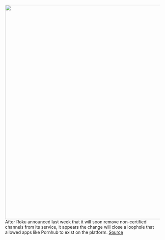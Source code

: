 <img src='https://cdn.vox-cdn.com/thumbor/T_KS9n5wUF1sjgpSDz0qxZdV9aU=/0x0:2040x1360/1200x800/filters:focal(673x480:999x806)/cdn.vox-cdn.com/uploads/chorus_image/image/70088431/cwelch_20210428_4565_0003.5.jpg' width='700px' /><br/>
After Roku announced last week that it will soon remove non-certified channels from its service, it appears the change will close a loophole that allowed apps like Pornhub to exist on the platform.
<a href='https://www.theverge.com/2021/11/3/22762236/pornhub-roku-private-channels-march-2022'> Source <a/>